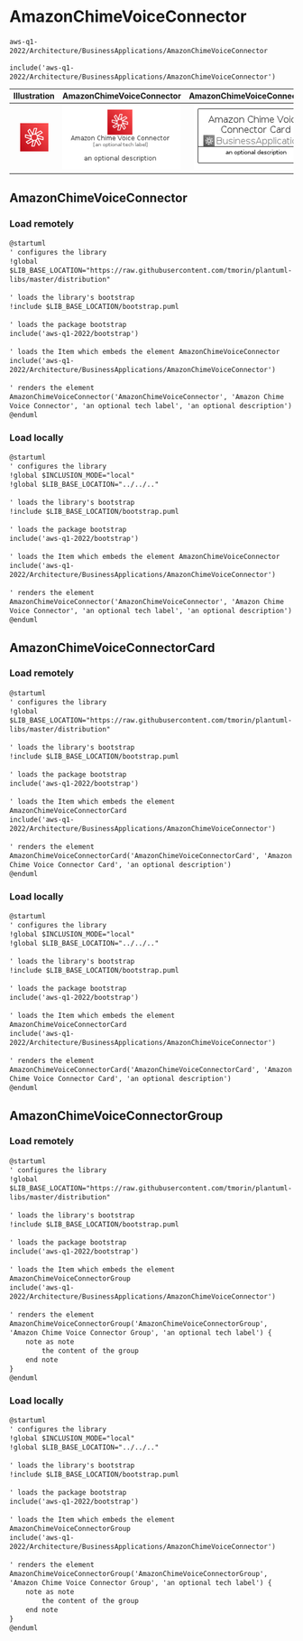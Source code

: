 # AmazonChimeVoiceConnector


```text
aws-q1-2022/Architecture/BusinessApplications/AmazonChimeVoiceConnector
```

```text
include('aws-q1-2022/Architecture/BusinessApplications/AmazonChimeVoiceConnector')
```



| Illustration | AmazonChimeVoiceConnector | AmazonChimeVoiceConnectorCard | AmazonChimeVoiceConnectorGroup |
| :---: | :---: | :---: | :---: |
| ![illustration for Illustration](../../../aws-q1-2022/Architecture/BusinessApplications/AmazonChimeVoiceConnector.png) | ![illustration for AmazonChimeVoiceConnector](../../../aws-q1-2022/Architecture/BusinessApplications/AmazonChimeVoiceConnector.Local.png) | ![illustration for AmazonChimeVoiceConnectorCard](../../../aws-q1-2022/Architecture/BusinessApplications/AmazonChimeVoiceConnectorCard.Local.png) | ![illustration for AmazonChimeVoiceConnectorGroup](../../../aws-q1-2022/Architecture/BusinessApplications/AmazonChimeVoiceConnectorGroup.Local.png) |




## AmazonChimeVoiceConnector

### Load remotely
```plantuml
@startuml
' configures the library
!global $LIB_BASE_LOCATION="https://raw.githubusercontent.com/tmorin/plantuml-libs/master/distribution"

' loads the library's bootstrap
!include $LIB_BASE_LOCATION/bootstrap.puml

' loads the package bootstrap
include('aws-q1-2022/bootstrap')

' loads the Item which embeds the element AmazonChimeVoiceConnector
include('aws-q1-2022/Architecture/BusinessApplications/AmazonChimeVoiceConnector')

' renders the element
AmazonChimeVoiceConnector('AmazonChimeVoiceConnector', 'Amazon Chime Voice Connector', 'an optional tech label', 'an optional description')
@enduml
```

### Load locally
```plantuml
@startuml
' configures the library
!global $INCLUSION_MODE="local"
!global $LIB_BASE_LOCATION="../../.."

' loads the library's bootstrap
!include $LIB_BASE_LOCATION/bootstrap.puml

' loads the package bootstrap
include('aws-q1-2022/bootstrap')

' loads the Item which embeds the element AmazonChimeVoiceConnector
include('aws-q1-2022/Architecture/BusinessApplications/AmazonChimeVoiceConnector')

' renders the element
AmazonChimeVoiceConnector('AmazonChimeVoiceConnector', 'Amazon Chime Voice Connector', 'an optional tech label', 'an optional description')
@enduml
```

## AmazonChimeVoiceConnectorCard

### Load remotely
```plantuml
@startuml
' configures the library
!global $LIB_BASE_LOCATION="https://raw.githubusercontent.com/tmorin/plantuml-libs/master/distribution"

' loads the library's bootstrap
!include $LIB_BASE_LOCATION/bootstrap.puml

' loads the package bootstrap
include('aws-q1-2022/bootstrap')

' loads the Item which embeds the element AmazonChimeVoiceConnectorCard
include('aws-q1-2022/Architecture/BusinessApplications/AmazonChimeVoiceConnector')

' renders the element
AmazonChimeVoiceConnectorCard('AmazonChimeVoiceConnectorCard', 'Amazon Chime Voice Connector Card', 'an optional description')
@enduml
```

### Load locally
```plantuml
@startuml
' configures the library
!global $INCLUSION_MODE="local"
!global $LIB_BASE_LOCATION="../../.."

' loads the library's bootstrap
!include $LIB_BASE_LOCATION/bootstrap.puml

' loads the package bootstrap
include('aws-q1-2022/bootstrap')

' loads the Item which embeds the element AmazonChimeVoiceConnectorCard
include('aws-q1-2022/Architecture/BusinessApplications/AmazonChimeVoiceConnector')

' renders the element
AmazonChimeVoiceConnectorCard('AmazonChimeVoiceConnectorCard', 'Amazon Chime Voice Connector Card', 'an optional description')
@enduml
```

## AmazonChimeVoiceConnectorGroup

### Load remotely
```plantuml
@startuml
' configures the library
!global $LIB_BASE_LOCATION="https://raw.githubusercontent.com/tmorin/plantuml-libs/master/distribution"

' loads the library's bootstrap
!include $LIB_BASE_LOCATION/bootstrap.puml

' loads the package bootstrap
include('aws-q1-2022/bootstrap')

' loads the Item which embeds the element AmazonChimeVoiceConnectorGroup
include('aws-q1-2022/Architecture/BusinessApplications/AmazonChimeVoiceConnector')

' renders the element
AmazonChimeVoiceConnectorGroup('AmazonChimeVoiceConnectorGroup', 'Amazon Chime Voice Connector Group', 'an optional tech label') {
    note as note
        the content of the group
    end note
}
@enduml
```

### Load locally
```plantuml
@startuml
' configures the library
!global $INCLUSION_MODE="local"
!global $LIB_BASE_LOCATION="../../.."

' loads the library's bootstrap
!include $LIB_BASE_LOCATION/bootstrap.puml

' loads the package bootstrap
include('aws-q1-2022/bootstrap')

' loads the Item which embeds the element AmazonChimeVoiceConnectorGroup
include('aws-q1-2022/Architecture/BusinessApplications/AmazonChimeVoiceConnector')

' renders the element
AmazonChimeVoiceConnectorGroup('AmazonChimeVoiceConnectorGroup', 'Amazon Chime Voice Connector Group', 'an optional tech label') {
    note as note
        the content of the group
    end note
}
@enduml
```

